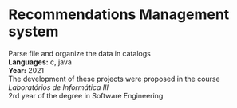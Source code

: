 # Recommendations Management system
Parse file and organize the data in catalogs
<br />**Languages:** c, java
<br />**Year:** 2021
<br />The development of these projects were proposed in the course *Laboratórios de Informática III*
<br/>2rd year of the degree in Software Engineering 
